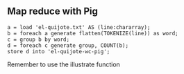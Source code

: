 Map reduce with Pig 
----------------------

```pig
a = load 'el-quijote.txt' AS (line:chararray);
b = foreach a generate flatten(TOKENIZE(line)) as word;
c = group b by word;
d = foreach c generate group, COUNT(b);
store d into 'el-quijote-wc-pig';
```

Remember to use the illustrate function